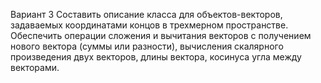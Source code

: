 Вариант 3 Составить описание класса для объектов-векторов, задаваемых координатами концов в трехмерном пространстве. Обеспечить операции сложения и вычитания векторов с получением нового вектора (суммы или разности), вычисления скалярного произведения двух векторов, длины вектора, косинуса угла между векторами. 
